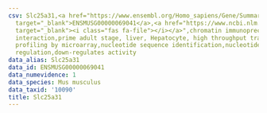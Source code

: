 ```yaml
---
csv: Slc25a31,<a href="https://www.ensembl.org/Homo_sapiens/Gene/Summary?db=core;g=ENSMUSG00000069041"
  target="_blank">ENSMUSG00000069041</a>,<a href="https://www.ncbi.nlm.nih.gov/pubmed/23834426"
  target="_blank"><i class="fas fa-file"></i></a>",chromatin immunoprecipitation assay,direct
  interaction,prime adult stage, liver, Hepatocyte, high throughput transcription
  profiling by microarray,nucleotide sequence identification,nucleotide sequence identification,transcriptional
  regulation,down-regulates activity
data_alias: Slc25a31
data_id: ENSMUSG00000069041
data_numevidence: 1
data_species: Mus musculus
data_taxid: '10090'
title: Slc25a31
---
```

